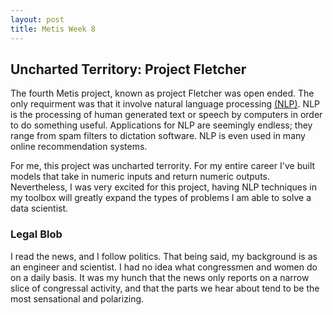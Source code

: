 ```yaml
---
layout: post
title: Metis Week 8
---
```


## Uncharted Territory: Project Fletcher

The fourth Metis project, known as project Fletcher was open ended. The only requirment was that it involve natural language processing [(NLP)](https://en.wikipedia.org/wiki/Natural_language_processing). NLP is the processing of human generated text or speech by computers in order to do something useful. Applications for NLP are seemingly endless; they range from spam filters to dictation software. NLP is even used in many online recommendation systems. 

For me, this project was uncharted terrority. For my entire career I've built models that take in numeric inputs and return numeric outputs. Nevertheless, I was very excited for this project, having NLP techniques in my toolbox will greatly expand the types of problems I am able to solve a data scientist.

### Legal Blob

I read the news, and I follow politics. That being said, my background is as an engineer and scientist. I had no idea what congressmen and women do on a daily basis. It was my hunch that the news only reports on a narrow slice of congressal activity, and that the parts we hear about tend to be the most sensational and polarizing. 
